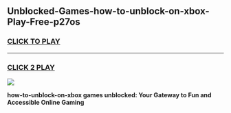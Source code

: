 
## Unblocked-Games-how-to-unblock-on-xbox-Play-Free-p27os
<h3>
<a href="https://premium76.site?title=how-to-unblock-on-xbox&ref=23A">CLICK TO PLAY</a></h3>
<hr>

<h3>
<a href="https://premium76.site?title=how-to-unblock-on-xbox&ref=23A">CLICK 2 PLAY</a>
  
</h3>

<a href="https://premium76.site?title=how-to-unblock-on-xbox&ref=23A"><img src="https://clearcache.store/games.png"></a>


**how-to-unblock-on-xbox games unblocked: Your Gateway to Fun and Accessible Online Gaming**
